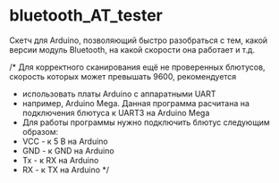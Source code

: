 # bluetooth_AT_tester
Скетч для Arduino, позволяющий быстро разобраться с тем, какой версии модуль Bluetooth, на какой скорости она работает и т.д.

/* Для корректного сканирования ещё не проверенных блютусов, скорость которых может превышать 9600, рекомендуется
 * использовать платы Arduino с аппаратными UART
 * например, Arduino Mega. Данная программа расчитана на подключения блютуса к UART3 на Arduino Mega
 * Для работы программы нужно подключить блютус следующим образом:
 * VCC - к 5 В на Arduino
 * GND - к GND на Arduino
 * Tx - к RX на Arduino
 * RX - к TX на Arduino
*/
